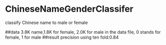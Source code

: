 # ChineseNameGenderClassifer
classify Chinese name to male or female

##data
3.8K name,1.8K for female, 2.0K for male
in the data file, 0 stands for female, 1 for male
##result
precision using ten fold:0.84


